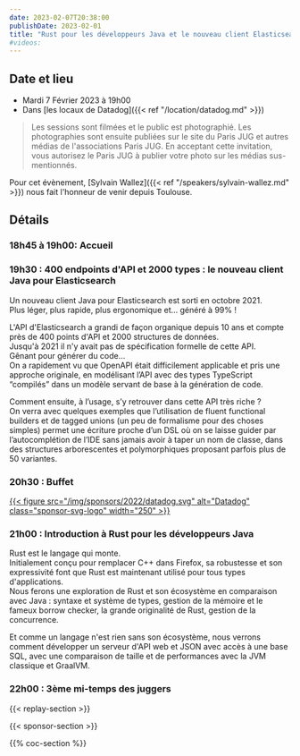 ```yaml
---
date: 2023-02-07T20:38:00
publishDate: 2023-02-01
title: "Rust pour les développeurs Java et le nouveau client Elasticsearch"
#videos:
---
```

## Date et lieu

* Mardi 7 Février 2023 à 19h00
* Dans [les locaux de Datadog]({{< ref "/location/datadog.md" >}})

> Les sessions sont filmées et le public est photographié. Les photographies sont ensuite publiées sur le site du Paris JUG et autres médias de l'associations Paris JUG. En acceptant cette invitation, vous autorisez le Paris JUG à publier votre photo sur les médias sus-mentionnés.

Pour cet évènement, [Sylvain Wallez]({{< ref "/speakers/sylvain-wallez.md" >}}) nous fait l'honneur de venir depuis Toulouse.

## Détails

### 18h45 à 19h00: Accueil

### 19h30 : 400 endpoints d'API et 2000 types : le nouveau client Java pour Elasticsearch

Un nouveau client Java pour Elasticsearch est sorti en octobre 2021.  
Plus léger, plus rapide, plus ergonomique et… généré à 99% !

L'API d'Elasticsearch a grandi de façon organique depuis 10 ans et compte près de 400 points d'API et 2000 structures de données.  
Jusqu'à 2021 il n'y avait pas de spécification formelle de cette API.  
Gênant pour générer du code…  
On a rapidement vu que OpenAPI était difficilement applicable et pris une approche originale, en modélisant l’API avec des types TypeScript “compilés” dans un modèle servant de base à la génération de code.

Comment ensuite, à l’usage, s’y retrouver dans cette API très riche ?  
On verra avec quelques exemples que l’utilisation de fluent functional builders et de tagged unions (un peu de formalisme pour des choses simples) permet une écriture proche d’un DSL où on se laisse guider par l’autocomplétion de l’IDE sans jamais avoir à taper un nom de classe, dans des structures arborescentes et polymorphiques proposant parfois plus de 50 variantes.

### 20h30 : Buffet

[{{< figure src="/img/sponsors/2022/datadog.svg" alt="Datadog" class="sponsor-svg-logo" width="250" >}}](https://www.datadoghq.com/)

### 21h00 : Introduction à Rust pour les développeurs Java

Rust est le langage qui monte.  
Initialement conçu pour remplacer C++ dans Firefox, sa robustesse et son expressivité font que Rust est maintenant utilisé pour tous types d'applications.  
Nous ferons une exploration de Rust et son écosystème en comparaison avec Java : syntaxe et système de types, gestion de la mémoire et le fameux borrow checker, la grande originalité de Rust, gestion de la concurrence.

Et comme un langage n'est rien sans son écosystème, nous verrons comment développer un serveur d'API web et JSON avec accès à une base SQL, avec une comparaison de taille et de performances avec la JVM classique et GraalVM.

### 22h00 : 3ème mi-temps des juggers
 
{{< replay-section >}}

{{< sponsor-section >}}

{{% coc-section %}}
